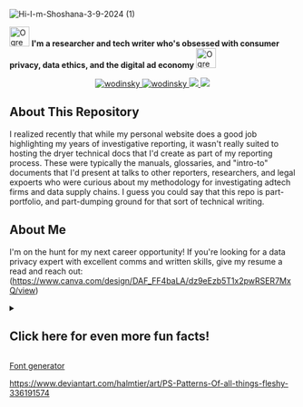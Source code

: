 
![Hi-I-m-Shoshana-3-9-2024 (1)](https://github.com/SWodinsky/swodinsky/assets/29129422/c53f111e-c6d9-4e69-bb47-a6fada6d095a)

<img src="https://raw.githubusercontent.com/Tarikul-Islam-Anik/Animated-Fluent-Emojis/master/Emojis/Smilies/Ogre.png" alt="Ogre" width="35" height="35" /> **I'm a researcher and tech writer who's obsessed with consumer privacy, data ethics, and the digital ad economy** <img src="https://raw.githubusercontent.com/Tarikul-Islam-Anik/Animated-Fluent-Emojis/master/Emojis/Smilies/Ogre.png" alt="Ogre" width="35" height="35" />

<p align="center">
 <a href="https://wodinsky.world" target="blank">
  <img src="https://img.shields.io/badge/Website-DC143C?style=for-the-badge&logo=medium&logoColor=white" alt="wodinsky" />
 </a>
 <a href="https://linkedin.com/in/swodinsky" target="_blank">
  <img src="https://img.shields.io/badge/LinkedIn-0077B5?style=for-the-badge&logo=linkedin&logoColor=white" alt="wodinsky"/>
 </a>
 <a href="https://twitter.com/swodinsky" target="_blank">
  <img src="https://img.shields.io/badge/Twitter-1DA1F2?style=for-the-badge&logo=twitter&logoColor=white" />
 </a>
<a href="https://discord.com/invite/QteeuEAz2Y" target="_blank">
  <img src="https://img.shields.io/discord/1038908806677139578?style=for-the-badge&logo=Discord&logoColor=white&label=discord&labelColor=%237289DA&color=%237289DA" />
 </a>

## About This Repository
I realized recently that while my personal website does a good job highlighting my years of investigative reporting, it wasn't really suited to hosting the dryer technical docs that I'd create as part of my reporting process. These were typically the manuals, glossaries, and "intro-to" documents that I'd present at talks to other reporters, researchers, and legal expoerts who were curious about my methodology for investigating adtech firms and data supply chains. I guess you could say that this repo is part-portfolio, and part-dumping ground for that sort of technical writing. 

## About Me
I'm on the hunt for my next career opportunity! If you're looking for a data privacy expert with excellent comms and written skills, give my resume a read and reach out: (https://www.canva.com/design/DAF_FF4baLA/dz9eEzb5T1x2pwRSER7MxQ/view)

<details>
<summary><h2>Click here for even more fun facts!</h2></summary>
 
- <img src="https://raw.githubusercontent.com/Tarikul-Islam-Anik/Animated-Fluent-Emojis/master/Emojis/Animals/Fly.png" alt="Fly" width="25" height="25" /> I'm looking to contribute user guides, product walkthroughs and "intro-to" documentation to folks creating technology in the data privacy space.
- <img src="https://raw.githubusercontent.com/Tarikul-Islam-Anik/Animated-Fluent-Emojis/master/Emojis/Animals/Fly.png" alt="Fly" width="25" height="25" /> I'd love to colaborate on adversarial privacy projects and OSINT-based investigations
- <img src="https://raw.githubusercontent.com/Tarikul-Islam-Anik/Animated-Fluent-Emojis/master/Emojis/Animals/Fly.png" alt="Fly" width="25" height="25" /> I'm always available to give talks on adtech, data protection laws and content moderation
- <img src="https://raw.githubusercontent.com/Tarikul-Islam-Anik/Animated-Fluent-Emojis/master/Emojis/Animals/Fly.png" alt="Fly" width="25" height="25" /> I'm happy to offer pay-what-you-can courses on tools like Wireshark and Charles Proxy for journalists and academic researchers
- <img src="https://raw.githubusercontent.com/Tarikul-Islam-Anik/Animated-Fluent-Emojis/master/Emojis/Animals/Fly.png" alt="Fly" width="25" height="25" /> I'm best reached by email, LinkedIn, or Twitter
- <img src="https://raw.githubusercontent.com/Tarikul-Islam-Anik/Animated-Fluent-Emojis/master/Emojis/Animals/Fly.png" alt="Fly" width="25" height="25" /> In my downtime, I like biolding mechanical keyboards and chainsmoking on strangers' balconies
</details>









<a href="https://www.textstudio.com/">Font generator</a>

https://www.deviantart.com/halmtier/art/PS-Patterns-Of-all-things-fleshy-336191574
